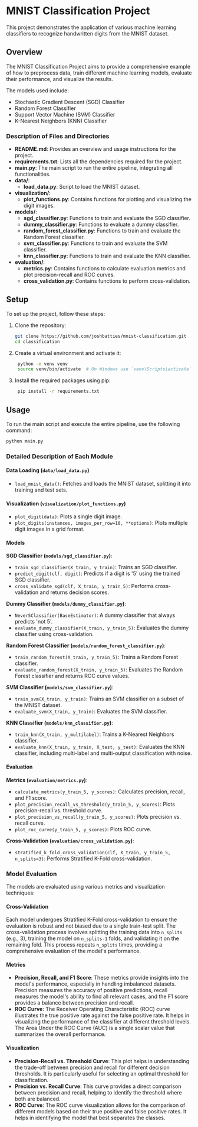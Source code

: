 # MNIST Classification Project
This project demonstrates the application of various machine learning classifiers to recognize handwritten digits from the MNIST dataset. 

## Overview

The MNIST Classification Project aims to provide a comprehensive example of how to preprocess data, train different machine learning models, evaluate their performance, and visualize the results. 

The models used include:
- Stochastic Gradient Descent (SGD) Classifier
- Random Forest Classifier
- Support Vector Machine (SVM) Classifier
- K-Nearest Neighbors (KNN) Classifier

### Description of Files and Directories

- **README.md**: Provides an overview and usage instructions for the project.
- **requirements.txt**: Lists all the dependencies required for the project.
- **main.py**: The main script to run the entire pipeline, integrating all functionalities.
- **data/**:
  - **load_data.py**: Script to load the MNIST dataset.
- **visualization/**:
  - **plot_functions.py**: Contains functions for plotting and visualizing the digit images.
- **models/**:
  - **sgd_classifier.py**: Functions to train and evaluate the SGD classifier.
  - **dummy_classifier.py**: Functions to evaluate a dummy classifier.
  - **random_forest_classifier.py**: Functions to train and evaluate the Random Forest classifier.
  - **svm_classifier.py**: Functions to train and evaluate the SVM classifier.
  - **knn_classifier.py**: Functions to train and evaluate the KNN classifier.
- **evaluation/**:
  - **metrics.py**: Contains functions to calculate evaluation metrics and plot precision-recall and ROC curves.
  - **cross_validation.py**: Contains functions to perform cross-validation.

## Setup
To set up the project, follow these steps:

1. Clone the repository:
   ```bash
   git clone https://github.com/joshbatties/mnist-classification.git
   cd classification

2. Create a virtual environment and activate it:
   ```bash
    python -m venv venv
    source venv/bin/activate  # On Windows use `venv\Scripts\activate`

3. Install the required packages using pip:
   ```bash
    pip install -r requirements.txt

## Usage

To run the main script and execute the entire pipeline, use the following command:

```bash
python main.py
```

### Detailed Description of Each Module

#### Data Loading (`data/load_data.py`)

- `load_mnist_data()`: Fetches and loads the MNIST dataset, splitting it into training and test sets.

#### Visualization (`visualization/plot_functions.py`)

- `plot_digit(data)`: Plots a single digit image.
- `plot_digits(instances, images_per_row=10, **options)`: Plots multiple digit images in a grid format.

#### Models

**SGD Classifier (`models/sgd_classifier.py`)**:

- `train_sgd_classifier(X_train, y_train)`: Trains an SGD classifier.
- `predict_digit(clf, digit)`: Predicts if a digit is '5' using the trained SGD classifier.
- `cross_validate_sgd(clf, X_train, y_train_5)`: Performs cross-validation and returns decision scores.

**Dummy Classifier (`models/dummy_classifier.py`)**:

- `Never5Classifier(BaseEstimator)`: A dummy classifier that always predicts 'not 5'.
- `evaluate_dummy_classifier(X_train, y_train_5)`: Evaluates the dummy classifier using cross-validation.

**Random Forest Classifier (`models/random_forest_classifier.py`)**:

- `train_random_forest(X_train, y_train_5)`: Trains a Random Forest classifier.
- `evaluate_random_forest(X_train, y_train_5)`: Evaluates the Random Forest classifier and returns ROC curve values.

**SVM Classifier (`models/svm_classifier.py`)**:

- `train_svm(X_train, y_train)`: Trains an SVM classifier on a subset of the MNIST dataset.
- `evaluate_svm(X_train, y_train)`: Evaluates the SVM classifier.

**KNN Classifier (`models/knn_classifier.py`)**:

- `train_knn(X_train, y_multilabel)`: Trains a K-Nearest Neighbors classifier.
- `evaluate_knn(X_train, y_train, X_test, y_test)`: Evaluates the KNN classifier, including multi-label and multi-output classification with noise.

#### Evaluation

**Metrics (`evaluation/metrics.py`)**:

- `calculate_metrics(y_train_5, y_scores)`: Calculates precision, recall, and F1 score.
- `plot_precision_recall_vs_threshold(y_train_5, y_scores)`: Plots precision-recall vs. threshold curve.
- `plot_precision_vs_recall(y_train_5, y_scores)`: Plots precision vs. recall curve.
- `plot_roc_curve(y_train_5, y_scores)`: Plots ROC curve.

**Cross-Validation (`evaluation/cross_validation.py`)**:

- `stratified_k_fold_cross_validation(clf, X_train, y_train_5, n_splits=3)`: Performs Stratified K-Fold cross-validation.

### Model Evaluation

The models are evaluated using various metrics and visualization techniques:

#### Cross-Validation

Each model undergoes Stratified K-Fold cross-validation to ensure the evaluation is robust and not biased due to a single train-test split. The cross-validation process involves splitting the training data into `n_splits` (e.g., 3), training the model on `n_splits-1` folds, and validating it on the remaining fold. This process repeats `n_splits` times, providing a comprehensive evaluation of the model's performance.

#### Metrics

- **Precision, Recall, and F1 Score**: These metrics provide insights into the model's performance, especially in handling imbalanced datasets. Precision measures the accuracy of positive predictions, recall measures the model's ability to find all relevant cases, and the F1 score provides a balance between precision and recall.
- **ROC Curve**: The Receiver Operating Characteristic (ROC) curve illustrates the true positive rate against the false positive rate. It helps in visualizing the performance of the classifier at different threshold levels. The Area Under the ROC Curve (AUC) is a single scalar value that summarizes the overall performance.

#### Visualization

- **Precision-Recall vs. Threshold Curve**: This plot helps in understanding the trade-off between precision and recall for different decision thresholds. It is particularly useful for selecting an optimal threshold for classification.
- **Precision vs. Recall Curve**: This curve provides a direct comparison between precision and recall, helping to identify the threshold where both are balanced.
- **ROC Curve**: The ROC curve visualization allows for the comparison of different models based on their true positive and false positive rates. It helps in identifying the model that best separates the classes.
